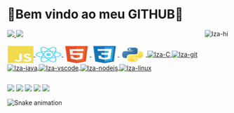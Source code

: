 


# 🌈Bem vindo ao meu GITHUB🌈 
<img align="right" alt="Iza-hi" src="https://media.discordapp.net/attachments/829515456016023652/870362752621875230/gifizineo.gif">

 <div>
  <a href="https://github.com/laizahpimentel">
  <img height="160em"  src="https://github-readme-stats.vercel.app/api?username=laizahpimentel&show_icons=true&theme=dracula&include_all_commits=true&count_private=true"/>
  <img height="158em" src="https://github-readme-stats.vercel.app/api/top-langs/?username=laizahpimentel&layout=compact&langs_count=7&theme=dracula"/>
 
 </div>
  
<div style="display: inline_block"><br> 
 
 
  <img align="center" alt="iza-JS" height="40" width="60" src="https://raw.githubusercontent.com/devicons/devicon/master/icons/javascript/javascript-plain.svg">
  <img align="center" alt="Iza-React" height="40" width="60" src="https://raw.githubusercontent.com/devicons/devicon/master/icons/react/react-original.svg">
  <img align="center" alt="iza-HTML" height="40" width="60" src="https://raw.githubusercontent.com/devicons/devicon/master/icons/html5/html5-original.svg">
  <img align="center" alt="iza-CSS"  height="40" width="60" src="https://raw.githubusercontent.com/devicons/devicon/master/icons/css3/css3-original.svg">
  <img align="center" alt="iza-Python"  height="40" width="60" src="https://raw.githubusercontent.com/devicons/devicon/master/icons/python/python-original.svg">
  <img align="center" alt="Iza-C"  height="40"width="60" src="https://cdn.jsdelivr.net/gh/devicons/devicon/icons/c/c-original.svg">
  <img align="center" alt="Iza-git"  height="40" width="60" src="https://cdn.jsdelivr.net/gh/devicons/devicon/icons/git/git-original.svg">
  <img align="center" alt="Iza-java" height="40" width="60" src="https://cdn.jsdelivr.net/gh/devicons/devicon/icons/java/java-original.svg">
  <img align="center" alt="Iza-vscode"  height="40" width="60" src="https://cdn.jsdelivr.net/gh/devicons/devicon/icons/vscode/vscode-original.svg">
  <img align="center" alt="Iza-nodejs" height="40" width="60" src="https://cdn.jsdelivr.net/gh/devicons/devicon/icons/nodejs/nodejs-original.svg">
  <img align="center" alt="Iza-linux" height="40" width="60" src="https://cdn.jsdelivr.net/gh/devicons/devicon/icons/linux/linux-original.svg">
 
 </div>
  
   ## 
<div> 
   
  <a href="https://steamcommunity.com/id/izaunicorn666" target="_blank"><img src="https://img.shields.io/badge/Steam-000000?style=for-the-badge&logo=steam&logoColor=white" target="_blank"></a>
 <a href="https://open.spotify.com/user/aqx92ahl11rbivq8zzqo2kau2" target="_blank"><img src="https://img.shields.io/badge/Spotify-1ED760?&style=for-the-badge&logo=spotify&logoColor=white" target="_blank"></a> 
  <a href = "mailto:laizahpimentel@hotmail.com"><img src="https://img.shields.io/badge/Gmail-D14836?style=for-the-badge&logo=gmail&logoColor=white" target="_blank"></a>
  <a href="https://www.linkedin.com/in/la%C3%ADza-honorato-pimentel-320656140" target="_blank"><img src="https://img.shields.io/badge/-LinkedIn-%230077B5?style=for-the-badge&logo=linkedin&logoColor=white" target="_blank"></a> 
 <a href="https://wakatime.com/badge/github/laizahpimentel/Jogos-Brasileiros"><img src="https://wakatime.com/badge/github/laizahpimentel/Jogos-Brasileiros.svg"></a>
 
 ![Snake animation](https://github.com/laizahpimentel/laizahpimentel/blob/output/github-contribution-grid-snake.svg)
 
</div>





  

